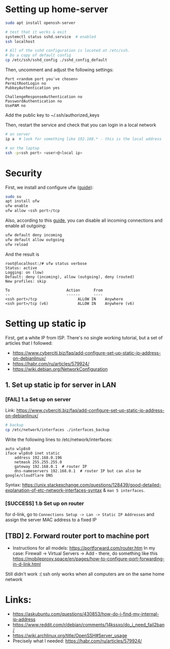 # Setting up home-server

```bash
sudo apt install openssh-server

# test that it works & exit
systemctl status sshd.service  # enabled
ssh localhost

# All of the sshd configuration is located at /etc/ssh.
# Do a copy of default config
cp /etc/ssh/sshd_config ./sshd_config_default
```

Then, uncomment and adjust the following settings:
```
Port <random port you've chosen>
PermitRootLogin no
PubkeyAuthentication yes

ChallengeResponseAuthentication no
PasswordAuthentication no
UsePAM no
```
Add the public key to ~/.ssh/authorized_keys

Then, restart the service and check that you can login in a local network
```bash
# on server
ip a  # look for something like 192.168.* - this is the local address

# on the laptop
ssh -p<ssh port> <user>@<local ip>
```

# Security
First, we install and configure ufw ([guide](https://wiki.debian.org/Uncomplicated%20Firewall%20%28ufw%29)):
```bash
sudo su
apt install ufw
ufw enable
ufw allow <ssh port>/tcp
```
Also, according to this [guide](https://selectel.ru/blog/ssh-ubuntu-setup/), you
can disable all incoming connections and enable all outgoing:
```bash
ufw default deny incoming
ufw default allow outgoing
ufw reload
```
And the result is
```
root@localhost:/# ufw status verbose
Status: active
Logging: on (low)
Default: deny (incoming), allow (outgoing), deny (routed)
New profiles: skip

To                         Action      From
--                         ------      ----
<ssh port>/tcp                  ALLOW IN    Anywhere
<ssh port>/tcp (v6)             ALLOW IN    Anywhere (v6)
```

# Setting up static ip
First, get a white IP from ISP.
There's no single working tutorial, but a set of articles that I followed:
- https://www.cyberciti.biz/faq/add-configure-set-up-static-ip-address-on-debianlinux/
- https://habr.com/ru/articles/579924/
- https://wiki.debian.org/NetworkConfiguration

## 1. Set up static ip for server in LAN

### [FAIL] 1.a Set up on server
Link: https://www.cyberciti.biz/faq/add-configure-set-up-static-ip-address-on-debianlinux/
```bash
# backup
cp /etc/network/interfaces ./interfaces_backup
```
Write the following lines to /etc/network/interfaces:
```
auto wlp8s0
iface wlp8s0 inet static
    address 192.168.0.196
    netmask 255.255.255.0
    gateway 192.168.0.1  # router IP
    dns-nameservers 192.168.0.1  # router IP but can also be google/cloudflare DNS
```
Syntax:
https://unix.stackexchange.com/questions/128439/good-detailed-explanation-of-etc-network-interfaces-syntax
& `man 5 interfaces`.
### [SUCCESS] 1.b Set up on router
for d-link, go to `Connections Setup -> Lan -> Static IP Addresses` and assign
the server MAC address to a fixed IP

## [TBD] 2. Forward router port to machine port
- Instructions for all models: https://portforward.com/router.htm
In my case: Firewall -> Virtual Servers -> Add - there, do something like this https://mobileproxy.space/en/pages/how-to-configure-port-forwarding-in-d-link.html

Still didn't work :( ssh only works when all computers are on the same home
network


# Links:
- https://askubuntu.com/questions/430853/how-do-i-find-my-internal-ip-address
- https://www.reddit.com/r/debian/comments/14kssxo/do_i_need_fail2ban/
- https://wiki.archlinux.org/title/OpenSSH#Server_usage
- Precisely what I needed: https://habr.com/ru/articles/579924/
